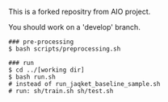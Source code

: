 This is a forked repositry from AIO project.

You should work on a 'develop' branch.


```
### pre-processing
$ bash scripts/preprocessing.sh

### run
$ cd ../[working dir]
$ bash run.sh
# instead of run_jaqket_baseline_sample.sh
# run: sh/train.sh sh/test.sh
```
